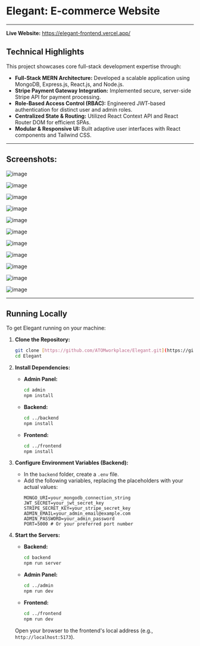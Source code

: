 # Elegant: E-commerce Website

---

**Live Website:** https://elegant-frontend.vercel.app/

## Technical Highlights

This project showcases core full-stack development expertise through:

* **Full-Stack MERN Architecture:** Developed a scalable application using MongoDB, Express.js, React.js, and Node.js.
* **Stripe Payment Gateway Integration:** Implemented secure, server-side Stripe API for payment processing.
* **Role-Based Access Control (RBAC):** Engineered JWT-based authentication for distinct user and admin roles.
* **Centralized State & Routing:** Utilized React Context API and React Router DOM for efficient SPAs.
* **Modular & Responsive UI:** Built adaptive user interfaces with React components and Tailwind CSS.

---
## Screenshots:


![image](https://github.com/user-attachments/assets/b961fb57-3056-4e8d-b585-dcf6c3d8f42c)

![image](https://github.com/user-attachments/assets/19cbf0e1-5191-4ca5-9bbe-bdbc31d73d75)

![image](https://github.com/user-attachments/assets/99e7628c-cd58-498a-8ba1-ed82dc64ad67)

![image](https://github.com/user-attachments/assets/93cee43a-7807-41cb-a99e-cb371dc634fa)

![image](https://github.com/user-attachments/assets/e45a116c-251c-4ad7-aab0-d82b6a8655b0)

![image](https://github.com/user-attachments/assets/cb1b7eae-d826-42f9-8fe7-a439a066ff12)

![image](https://github.com/user-attachments/assets/4cd0f6d3-37af-4597-96aa-5dd6fa2d48b5)

![image](https://github.com/user-attachments/assets/53baa83d-010e-4548-88d3-917e9cbac01a)

![image](https://github.com/user-attachments/assets/02438d4a-93db-4b51-a0c8-2872fcc5a3c4)

![image](https://github.com/user-attachments/assets/aec55a45-21ef-4748-9575-4f1df8ef2d8c)

![image](https://github.com/user-attachments/assets/da5df323-d917-4fd5-ad4a-b8d168612aae)





---

## Running Locally

To get Elegant running on your machine:

1.  **Clone the Repository:**
    ```bash
    git clone [https://github.com/ATOMworkplace/Elegant.git](https://github.com/ATOMworkplace/Elegant.git)
    cd Elegant
    ```

2.  **Install Dependencies:**
    * **Admin Panel:**
        ```bash
        cd admin
        npm install
        ```
    * **Backend:**
        ```bash
        cd ../backend
        npm install
        ```
    * **Frontend:**
        ```bash
        cd ../frontend
        npm install
        ```

3.  **Configure Environment Variables (Backend):**
    * In the `backend` folder, create a `.env` file.
    * Add the following variables, replacing the placeholders with your actual values:
        ```env
        MONGO_URI=your_mongodb_connection_string
        JWT_SECRET=your_jwt_secret_key
        STRIPE_SECRET_KEY=your_stripe_secret_key
        ADMIN_EMAIL=your_admin_email@example.com
        ADMIN_PASSWORD=your_admin_password
        PORT=5000 # Or your preferred port number
        ```

4.  **Start the Servers:**
    * **Backend:**
        ```bash
        cd backend
        npm run server
        ```
    * **Admin Panel:**
        ```bash
        cd ../admin
        npm run dev
        ```
    * **Frontend:**
        ```bash
        cd ../frontend
        npm run dev
        ```
    Open your browser to the frontend's local address (e.g., `http://localhost:5173`).
